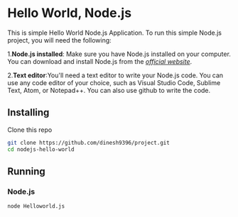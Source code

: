# Hello World, Node.js

This is simple Hello World Node.js Application.
To run this simple Node.js project, you will need the following:

1.**Node.js installed**: Make sure you have Node.js installed on your computer. You can download and install Node.js from the _[official website](https://nodejs.org/)_.

2.**Text editor**:You'll need a text editor to write your Node.js code. You can use any code editor of your choice, such as Visual Studio Code, Sublime Text, Atom, or Notepad++. You can also use github to write the code.

## Installing

Clone this repo

```bash
git clone https://github.com/dinesh9396/project.git
cd nodejs-hello-world
```

## Running

### Node.js

```bash
node Helloworld.js
```
